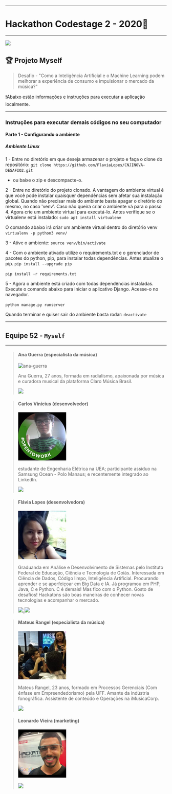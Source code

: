 ***
# Hackathon Codestage 2 - 2020🏃
***
![](https://github.com/Hackathon-Code-Stage-Edition2/team52project/blob/main/app/static/uploads/logo.png)

## 🏆 Projeto Myself
> Desafio - "Como a Inteligência Artificial e o Machine Learning podem melhorar a experiência de consumo e impulsionar o mercado da música?"

❗Abaixo estão informações e instruções para executar a aplicação localmente.
***

### Instruções para executar demais códigos no seu computador

#### Parte 1 - Configurando o ambiente

##### Ambiente Linux

1 - Entre no diretório em que deseja armazenar o projeto e faça o clone do repositório:
`git clone https://github.com/FlaviaLopes/CNJINOVA-DESAFIO2.git`
* ou baixe o zip e descompacte-o.

2 - Entre no diretório do projeto clonado. 
A vantagem do ambiente virtual é que você pode instalar quaisquer dependências sem afetar sua instalação global. Quando não precisar mais do ambiente basta apagar o diretório do mesmo, no caso 'venv'. Caso não queira criar o ambiente vá para o passo 4.
Agora crie um ambiente virtual para executá-lo. Antes verifique se o virtualenv está instalado:
`sudo apt install virtualenv`

O comando abaixo irá criar um ambiente virtual dentro do diretório venv
`virtualenv -p python3 venv/`

3 - Ative o ambiente:
`source venv/bin/activate`

4 - Com o ambiente ativado utilize o requirements.txt e o gerenciador de pacotes do python, pip, para instalar todas dependências. Antes atualize o pip.
`pip install --upgrade pip`

`pip install -r requirements.txt`

5 - Agora o ambiente está criado com todas dependências instaladas.
Execute o comando abaixo para iniciar o aplicativo Django. Acesse-o no navegador.

`python manage.py runserver`

Quando terminar e quiser sair do ambiente basta rodar:
`deactivate`


***
## Equipe 52 - `Myself`
***
> #### Ana Guerra (especialista da música) 
> ![ana-guerra](https://github.com/FlaviaLopes/time52codestage/blob/main/app/static/uploads/equipe/ana.jpg)
>
> Ana Guerra, 27 anos, formada em radialismo, apaixonada por música e curadora musical da plataforma Claro Música Brasil.
> 
> <a href="https://www.linkedin.com/in/ana-carolina-guerra-56a00b115/">
> <img style="width: 100px; max-width: 200px;" src="https://img.shields.io/badge/ana-guerra-2684b1?style=for-the-badge?&amp;logo=linkedin">
> </a>

> #### Carlos Vinícius (desenvolvedor) 
> ![carlos](https://github.com/FlaviaLopes/time52codestage/blob/main/app/static/uploads/equipe/carlos.jpeg)
>
> estudante de Engenharia Elétrica na UEA; participante assíduo na Samsung Ocean - Polo Manaus; e recentemente integrado ao LinkedIn.
>
> <a href="https://www.linkedin.com/in/carlos-souza-technology/">
> <img style="width: 100px; max-width: 200px;" src="https://img.shields.io/badge/carlos-vinicius-2684b1?style=for-the-badge?&amp;logo=linkedin">
> </a>

> #### Flávia Lopes (desenvolvedora) 
> ![lopes-flavia](https://github.com/FlaviaLopes/time52codestage/blob/main/app/static/uploads/equipe/flavia.jpg)
>
> Graduanda em Análise e Desenvolvimento de Sistemas pelo Instituto Federal de Educação, Ciência e Tecnologia de Goiás. Interessada em Ciência de Dados, Código limpo, Inteligência Artificial. Procurando aprender e se aperfeiçoar em Big Data e IA. Já programou em PHP, Java, C e Python. C é demais! Mas fico com o Python. Gosto de desafios! Hackatons são boas maneiras de conhecer novas tecnologias e acompanhar o mercado.
>
> <a href="https://www.linkedin.com/in/lopesflavia">
> <img style="width: 100px; max-width: 200px;" src="https://img.shields.io/badge/lopes-flavia-2684b1?style=for-the-badge?&amp;logo=linkedin">
> </a> <a href="https://www.github.com/FlaviaLopes"> <img style="width: 100px; max-width: 200px;" src="https://img.shields.io/badge/lopesflavia-000000?style=for-the-badge?&amp;logo=github">
> </a> 

> #### Mateus Rangel (especialista da música) 
> ![mateus-rangel](https://github.com/FlaviaLopes/time52codestage/blob/main/app/static/uploads/equipe/mateus.jpeg)
>
> Mateus Rangel, 23 anos, formado em Processos Gerenciais (Com ênfase em Empreendedorismo) pela UFF. Amante da indústria fonográfica. Assistente de conteúdo e Operações na iMusicaCorp.
>
> <a href="https://www.linkedin.com/in/mateus-rangel-98795914a/">
> <img style="width: 100px; max-width: 200px;" src="https://img.shields.io/badge/mateus-rangel-2684b1?style=for-the-badge?&amp;logo=linkedin">
> </a>


> #### Leonardo Vieira (marketing) 
> ![leonardo](https://github.com/FlaviaLopes/time52codestage/blob/main/app/static/uploads/equipe/leonardo.png)
>
> 
>
> <a href="https://www.linkedin.com/in/leonardo-vieira-barbosa-b8a5ba53">
> <img style="width: 100px; max-width: 200px;" src="https://img.shields.io/badge/leonardo-vieira-2684b1?style=for-the-badge?&amp;logo=linkedin">
> </a>